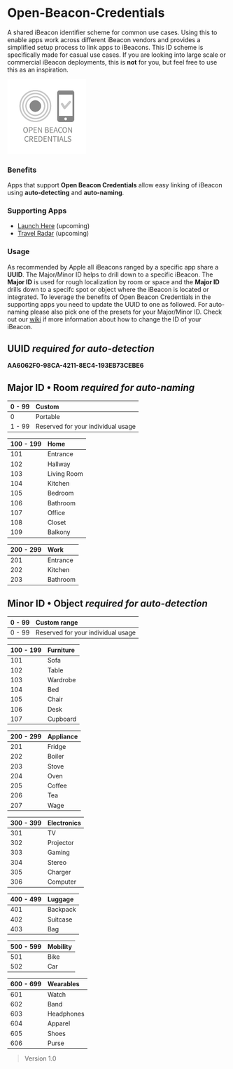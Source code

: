 Open-Beacon-Credentials
========================

A shared iBeacon identifier scheme for common use cases. Using this to enable apps work across different iBeacon vendors and provides a simplified setup process to link apps to iBeacons. This ID scheme is specifically made for casual use cases. If you are looking into large scale or commercial iBeacon deployments, this is **not** for you, but feel free to use this as an inspiration.

<img src="https://raw.githubusercontent.com/AwwApps/Open-Beacon-Credentials/master/Media/Logo_OpenBeaconCredentials.png" width="180" />

### Benefits

Apps that support **Open Beacon Credentials** allow easy linking of iBeacon using **auto-detecting** and **auto-naming**.

### Supporting Apps

* [Launch Here](http://launchhere.awwapps.com) (upcoming)
* [Travel Radar](http://travelradar.awwapps.com) (upcoming)

### Usage

As recommended by Apple all iBeacons ranged by a specific app share a **UUID**. The Major/Minor ID helps to drill down to a specific iBeacon. The **Major ID** is used for rough localization by room or space and the **Major ID** drills down to a specifc spot or object where the iBeacon is located or integrated. To leverage the benefits of Open Beacon Credentials in the supporting apps you need to update the UUID to one as followed. For auto-naming please also pick one of the presets for your Major/Minor ID. Check out our [wiki](https://github.com/AwwApps/Open-Beacon-Credentials/wiki/How-to-update-your-iBeacon-UUID,-Major-Minor-ID%3F) if more information about how to change the ID of your iBeacon.

## UUID _required for auto-detection_

**AA6062F0-98CA-4211-8EC4-193EB73CEBE6**

## Major ID • Room _required for auto-naming_

| 0 - 99 | Custom
| ------ |:-------------------- 
| 0 | Portable 
| 1 - 99 | Reserved for your individual usage


| 100 - 199 | Home
| --------- |:---- 
| 101       | Entrance
| 102       | Hallway
| 103       | Living Room
| 104       | Kitchen
| 105       | Bedroom
| 106       | Bathroom
| 107       | Office
| 108       | Closet
| 109       | Balkony


| 200 - 299 | Work 
| --------- |:---- 
| 201       | Entrance 
| 202       | Kitchen 
| 203       | Bathroom 


## Minor ID • Object _required for auto-detection_

| 0 - 99 | Custom range 
| ------ |:-------------------- 
| 0 - 99 | Reserved for your individual usage


| 100 - 199 | Furniture 
| --------- |:---------- 
| 101 | Sofa 
| 102 | Table 
| 103 | Wardrobe 
| 104 | Bed 
| 105 | Chair
| 106 | Desk 
| 107 | Cupboard


| 200 - 299 | Appliance 
| --------- |:---------- 
| 201 | Fridge
| 202 | Boiler
| 203 | Stove
| 204 | Oven
| 205 | Coffee
| 206 | Tea
| 207 | Wage


| 300 - 399 | Electronics
| --------- |:---------- 
| 301 | TV
| 302 | Projector 
| 303 | Gaming 
| 304 | Stereo
| 305 | Charger
| 306 | Computer


| 400 - 499 | Luggage 
| --------- |:----------
| 401 | Backpack
| 402 | Suitcase
| 403 | Bag 

 
| 500 - 599 | Mobility
| --------- |:---------- 
| 501 | Bike
| 502 | Car 


| 600 - 699 | Wearables
| --------- |:---------- 
| 601 | Watch |
| 602 | Band |
| 603 | Headphones |
| 604 | Apparel |
| 605 | Shoes |
| 606 | Purse |


>   Version 1.0
